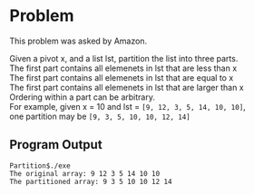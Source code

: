# Problem

This problem was asked by Amazon.

Given a pivot x, and a list lst, partition the list into three parts.\
The first part contains all elemenets in lst that are less than x\
The first part contains all elemenets in lst that are equal to x\
The first part contains all elemenets in lst that are larger than x\
Ordering within a part can be arbitrary.\
For example, given x = 10 and lst = `[9, 12, 3, 5, 14, 10, 10]`,\
one partition may be `[9, 3, 5, 10, 10, 12, 14]`

## Program Output

```
Partition$./exe 
The original array: 9 12 3 5 14 10 10 
The partitioned array: 9 3 5 10 10 12 14
```